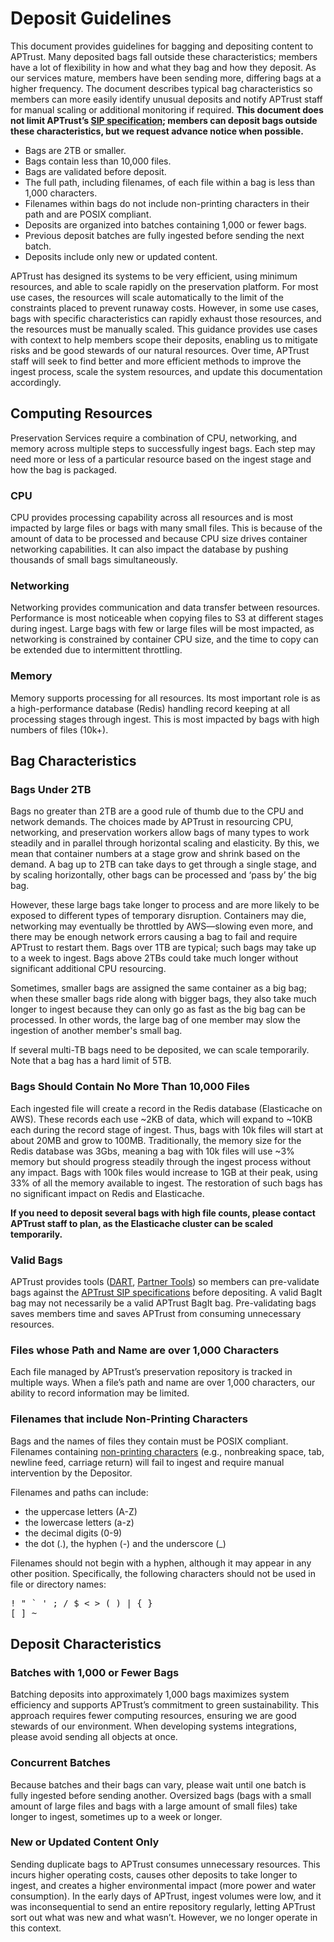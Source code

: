 # Deposit Guidelines

This document provides guidelines for bagging and depositing content to APTrust. Many deposited bags fall outside these characteristics; members have a lot of flexibility in how and what they bag and how they deposit. As our services mature, members have been sending more, differing bags at a higher frequency. The document describes typical bag characteristics so members can more easily identify unusual deposits and notify APTrust staff for manual scaling or additional monitoring if required. **This document does not limit APTrust’s [SIP specification](index.md); members can deposit bags outside these characteristics, but we request advance notice when possible.**

* Bags are 2TB or smaller.  
* Bags contain less than 10,000 files.  
* Bags are validated before deposit.  
* The full path, including filenames, of each file within a bag is less than 1,000 characters.  
* Filenames within bags do not include non-printing characters in their path and are POSIX compliant.  
* Deposits are organized into batches containing 1,000 or fewer bags.   
* Previous deposit batches are fully ingested before sending the next batch.  
* Deposits include only new or updated content.

APTrust has designed its systems to be very efficient, using minimum resources, and able to scale rapidly on the preservation platform. For most use cases, the resources will scale automatically to the limit of the constraints placed to prevent runaway costs. However, in some use cases, bags with specific characteristics can rapidly exhaust those resources, and the resources must be manually scaled. This guidance provides use cases with context to help members scope their deposits, enabling us to mitigate risks and be good stewards of our natural resources. Over time, APTrust staff will seek to find better and more efficient methods to improve the ingest process, scale the system resources, and update this documentation accordingly. 

## Computing Resources

Preservation Services require a combination of CPU, networking, and memory across multiple steps to successfully ingest bags. Each step may need more or less of a particular resource based on the ingest stage and how the bag is packaged.

### CPU

CPU provides processing capability across all resources and is most impacted by large files or bags with many small files. This is because of the amount of data to be processed and because CPU size drives container networking capabilities. It can also impact the database by pushing thousands of small bags simultaneously.

### Networking

Networking provides communication and data transfer between resources. Performance is most noticeable when copying files to S3 at different stages during ingest. Large bags with few or large files will be most impacted, as networking is constrained by container CPU size, and the time to copy can be extended due to intermittent throttling. 

### Memory

Memory supports processing for all resources. Its most important role is as a high-performance database (Redis) handling record keeping at all processing stages through ingest. This is most impacted by bags with high numbers of files (10k+). 

## Bag Characteristics

### Bags Under 2TB

Bags no greater than 2TB are a good rule of thumb due to the CPU and network demands. The choices made by APTrust in resourcing CPU, networking, and preservation workers allow bags of many types to work steadily and in parallel through horizontal scaling and elasticity. By this, we mean that container numbers at a stage grow and shrink based on the demand.  A bag up to 2TB can take days to get through a single stage, and by scaling horizontally, other bags can be processed and ‘pass by’ the big bag.

However, these large bags take longer to process and are more likely to be exposed to different types of temporary disruption.  Containers may die, networking may eventually be throttled by AWS—slowing even more, and there may be enough network errors causing a bag to fail and require APTrust to restart them. Bags over 1TB are typical; such bags may take up to a week to ingest. Bags above 2TBs could take much longer without significant additional CPU resourcing.

Sometimes, smaller bags are assigned the same container as a big bag; when these smaller bags ride along with bigger bags, they also take much longer to ingest because they can only go as fast as the big bag can be processed. In other words, the large bag of one member may slow the ingestion of another member's small bag.

If several multi-TB bags need to be deposited, we can scale temporarily. Note that a bag has a hard limit of 5TB. 

### Bags Should Contain No More Than 10,000 Files

Each ingested file will create a record in the Redis database (Elasticache on AWS). These records each use \~2KB of data, which will expand to \~10KB each during the record stage of ingest. Thus, bags with 10k files will start at about 20MB and grow to 100MB. Traditionally, the memory size for the Redis database was 3Gbs, meaning a bag with 10k files will use \~3%  memory but should progress steadily through the ingest process without any impact. Bags with 100k files would increase to 1GB at their peak, using 33% of all the memory available to ingest. The restoration of such bags has no significant impact on Redis and Elasticache.

**If you need to deposit several bags with high file counts, please contact APTrust staff to plan, as the Elasticache cluster can be scaled temporarily.** 

### Valid Bags

APTrust provides tools ([DART](https://aptrust.org/documentation-page/dart-digital-archivists-resource-tool/), [Partner Tools](https://aptrust.org/documentation-page/partner-tools/)) so members can pre-validate bags against the [APTrust SIP specifications](index.md) before depositing. A valid BagIt bag may not necessarily be a valid APTrust BagIt bag. Pre-validating bags saves members time and saves APTrust from consuming unnecessary resources.

### Files whose Path and Name are over 1,000 Characters

Each file managed by APTrust’s preservation repository is tracked in multiple ways. When a file’s path and name are over 1,000 characters, our ability to record information may be limited.

### Filenames that include Non-Printing Characters

Bags and the names of files they contain must be POSIX compliant. Filenames containing [non-printing characters](https://en.wikipedia.org/wiki/Non-printing\_character\_in\_word\_processors) (e.g., nonbreaking space, tab, newline feed, carriage return) will fail to ingest and require manual intervention by the Depositor.

Filenames and paths can include:

* the uppercase letters (A-Z)  
* the lowercase letters (a-z)  
* the decimal digits (0-9)  
* the dot (.), the hyphen (-) and the underscore (\_)

Filenames should not begin with a hyphen, although it may appear in any other position. Specifically, the following characters should not be used in file or directory names: <pre>\! " \` ' ; / $ \< \> ( ) | { } \[ \] \~</pre>

## Deposit Characteristics

### Batches with 1,000 or Fewer Bags

Batching deposits into approximately 1,000 bags maximizes system efficiency and supports APTrust’s commitment to green sustainability. This approach requires fewer computing resources, ensuring we are good stewards of our environment. When developing systems integrations, please avoid sending all objects at once.

### Concurrent Batches

Because batches and their bags can vary, please wait until one batch is fully ingested before sending another. Oversized bags (bags with a small amount of large files and bags with a large amount of small files) take longer to ingest, sometimes up to a week or longer. 

### New or Updated Content Only

Sending duplicate bags to APTrust consumes unnecessary resources. This incurs higher operating costs, causes other deposits to take longer to ingest, and creates a higher environmental impact (more power and water consumption). In the early days of APTrust, ingest volumes were low, and it was inconsequential to send an entire repository regularly, letting APTrust sort out what was new and what wasn’t. However, we no longer operate in this context.